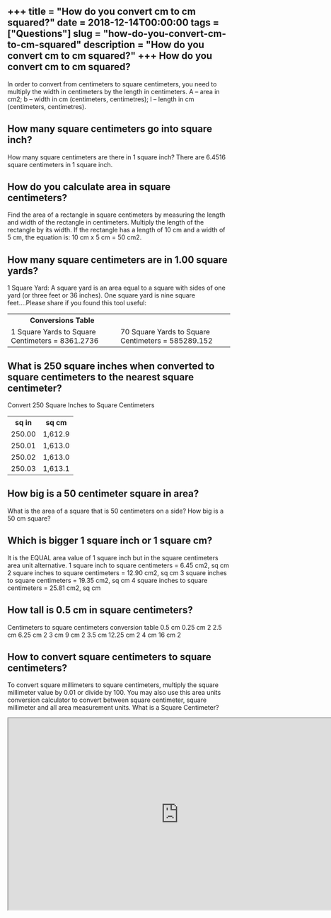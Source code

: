 +++
title = "How do you convert cm to cm squared?"
date = 2018-12-14T00:00:00
tags = ["Questions"]
slug = "how-do-you-convert-cm-to-cm-squared"
description = "How do you convert cm to cm squared?"
+++
How do you convert cm to cm squared?
------------------------------------

In order to convert from centimeters to square centimeters, you need to multiply the width in centimeters by the length in centimeters. A – area in cm2; b – width in cm (centimeters, centimetres); l – length in cm (centimeters, centimetres).

How many square centimeters go into square inch?
------------------------------------------------

How many square centimeters are there in 1 square inch? There are 6.4516 square centimeters in 1 square inch.

How do you calculate area in square centimeters?
------------------------------------------------

Find the area of a rectangle in square centimeters by measuring the length and width of the rectangle in centimeters. Multiply the length of the rectangle by its width. If the rectangle has a length of 10 cm and a width of 5 cm, the equation is: 10 cm x 5 cm = 50 cm2.

How many square centimeters are in 1.00 square yards?
-----------------------------------------------------

1 Square Yard: A square yard is an area equal to a square with sides of one yard (or three feet or 36 inches). One square yard is nine square feet….Please share if you found this tool useful:

<table><tr><th>Conversions Table</th></tr><tr><td>1 Square Yards to Square Centimeters = 8361.2736</td><td>70 Square Yards to Square Centimeters = 585289.152</td></tr></table>

What is 250 square inches when converted to square centimeters to the nearest square centimeter?
------------------------------------------------------------------------------------------------

Convert 250 Square Inches to Square Centimeters

<table><tr><th>sq in</th><th>sq cm</th></tr><tr><td>250.00</td><td>1,612.9</td></tr><tr><td>250.01</td><td>1,613.0</td></tr><tr><td>250.02</td><td>1,613.0</td></tr><tr><td>250.03</td><td>1,613.1</td></tr></table>

How big is a 50 centimeter square in area?
------------------------------------------

What is the area of a square that is 50 centimeters on a side? How big is a 50 cm square?

Which is bigger 1 square inch or 1 square cm?
---------------------------------------------

It is the EQUAL area value of 1 square inch but in the square centimeters area unit alternative. 1 square inch to square centimeters = 6.45 cm2, sq cm 2 square inches to square centimeters = 12.90 cm2, sq cm 3 square inches to square centimeters = 19.35 cm2, sq cm 4 square inches to square centimeters = 25.81 cm2, sq cm

How tall is 0.5 cm in square centimeters?
-----------------------------------------

Centimeters to square centimeters conversion table 0.5 cm 0.25 cm 2 2.5 cm 6.25 cm 2 3 cm 9 cm 2 3.5 cm 12.25 cm 2 4 cm 16 cm 2

How to convert square centimeters to square centimeters?
--------------------------------------------------------

To convert square millimeters to square centimeters, multiply the square millimeter value by 0.01 or divide by 100. You may also use this area units conversion calculator to convert between square centimeter, square millimeter and all area measurement units. What is a Square Centimeter?

<iframe allow="accelerometer; autoplay; clipboard-write; encrypted-media; gyroscope; picture-in-picture" allowfullscreen="" class="__youtube_prefs__  epyt-is-override  no-lazyload" data-no-lazy="1" data-origheight="433" data-origwidth="770" data-skipgform_ajax_framebjll="" height="433" id="_ytid_54341" loading="lazy" src="https://www.youtube.com/embed/ei5FAinKXoY?enablejsapi=1&autoplay=0&cc_load_policy=0&cc_lang_pref=&iv_load_policy=1&loop=0&modestbranding=0&rel=1&fs=1&playsinline=0&autohide=2&theme=dark&color=red&controls=1&" title="YouTube player" width="770"></iframe>